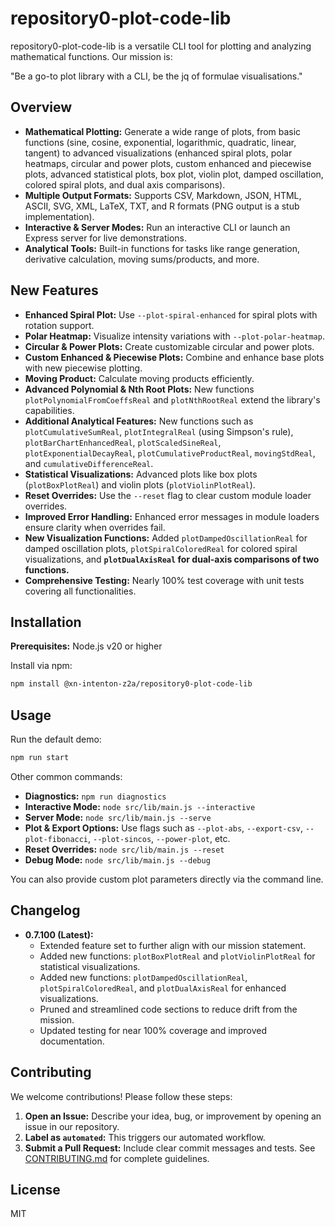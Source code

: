 # repository0-plot-code-lib

repository0-plot-code-lib is a versatile CLI tool for plotting and analyzing mathematical functions. Our mission is:

"Be a go-to plot library with a CLI, be the jq of formulae visualisations."

## Overview

- **Mathematical Plotting:** Generate a wide range of plots, from basic functions (sine, cosine, exponential, logarithmic, quadratic, linear, tangent) to advanced visualizations (enhanced spiral plots, polar heatmaps, circular and power plots, custom enhanced and piecewise plots, advanced statistical plots, box plot, violin plot, damped oscillation, colored spiral plots, and dual axis comparisons).
- **Multiple Output Formats:** Supports CSV, Markdown, JSON, HTML, ASCII, SVG, XML, LaTeX, TXT, and R formats (PNG output is a stub implementation).
- **Interactive & Server Modes:** Run an interactive CLI or launch an Express server for live demonstrations.
- **Analytical Tools:** Built-in functions for tasks like range generation, derivative calculation, moving sums/products, and more.

## New Features

- **Enhanced Spiral Plot:** Use `--plot-spiral-enhanced` for spiral plots with rotation support.
- **Polar Heatmap:** Visualize intensity variations with `--plot-polar-heatmap`.
- **Circular & Power Plots:** Create customizable circular and power plots.
- **Custom Enhanced & Piecewise Plots:** Combine and enhance base plots with new piecewise plotting.
- **Moving Product:** Calculate moving products efficiently.
- **Advanced Polynomial & Nth Root Plots:** New functions `plotPolynomialFromCoeffsReal` and `plotNthRootReal` extend the library's capabilities.
- **Additional Analytical Features:** New functions such as `plotCumulativeSumReal`, `plotIntegralReal` (using Simpson's rule), `plotBarChartEnhancedReal`, `plotScaledSineReal`, `plotExponentialDecayReal`, `plotCumulativeProductReal`, `movingStdReal`, and `cumulativeDifferenceReal`.
- **Statistical Visualizations:** Advanced plots like box plots (`plotBoxPlotReal`) and violin plots (`plotViolinPlotReal`).
- **Reset Overrides:** Use the `--reset` flag to clear custom module loader overrides.
- **Improved Error Handling:** Enhanced error messages in module loaders ensure clarity when overrides fail.
- **New Visualization Functions:** Added `plotDampedOscillationReal` for damped oscillation plots, `plotSpiralColoredReal` for colored spiral visualizations, and **`plotDualAxisReal` for dual-axis comparisons of two functions.**
- **Comprehensive Testing:** Nearly 100% test coverage with unit tests covering all functionalities.

## Installation

**Prerequisites:** Node.js v20 or higher

Install via npm:

```bash
npm install @xn-intenton-z2a/repository0-plot-code-lib
```

## Usage

Run the default demo:

```bash
npm run start
```

Other common commands:

- **Diagnostics:** `npm run diagnostics`
- **Interactive Mode:** `node src/lib/main.js --interactive`
- **Server Mode:** `node src/lib/main.js --serve`
- **Plot & Export Options:** Use flags such as `--plot-abs`, `--export-csv`, `--plot-fibonacci`, `--plot-sincos`, `--power-plot`, etc.
- **Reset Overrides:** `node src/lib/main.js --reset`
- **Debug Mode:** `node src/lib/main.js --debug`

You can also provide custom plot parameters directly via the command line.

## Changelog

- **0.7.100 (Latest):**
  - Extended feature set to further align with our mission statement.
  - Added new functions: `plotBoxPlotReal` and `plotViolinPlotReal` for statistical visualizations.
  - Added new functions: `plotDampedOscillationReal`, `plotSpiralColoredReal`, and `plotDualAxisReal` for enhanced visualizations.
  - Pruned and streamlined code sections to reduce drift from the mission.
  - Updated testing for near 100% coverage and improved documentation.

## Contributing

We welcome contributions! Please follow these steps:

1. **Open an Issue:** Describe your idea, bug, or improvement by opening an issue in our repository.
2. **Label as `automated`:** This triggers our automated workflow.
3. **Submit a Pull Request:** Include clear commit messages and tests. See [CONTRIBUTING.md](./CONTRIBUTING.md) for complete guidelines.

## License

MIT
